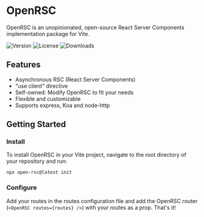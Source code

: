 # OpenRSC

OpenRSC is an unopinionated, open-source React Server Components implementation package for Vite.

![Version](https://img.shields.io/npm/v/open-rsc)
![License](https://img.shields.io/npm/l/open-rsc)
![Downloads](https://img.shields.io/npm/dm/open-rsc)

## Features

- Asynchronous RSC (React Server Components)
- "use client" directive
- Self-owned: Modify OpenRSC to fit your needs
- Flexible and customizable
- Supports express, Koa and node-http

## Getting Started

### Install
To install OpenRSC in your Vite project, navigate to the root directory of your repository and run:

```
npx open-rsc@latest init
```

### Configure

Add your routes in the routes configuration file and add the OpenRSC router (```<OpenRSC routes={routes} />```) with your routes as a prop. That's it!